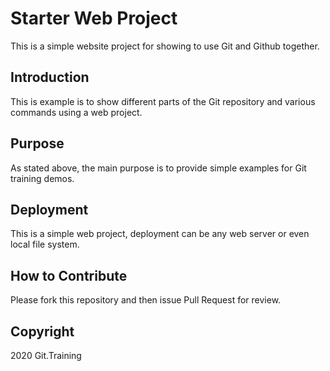 # Starter Web Project

This is a simple website project for showing to use Git and Github together.

## Introduction

This is example is to show different parts of the Git repository and various commands using a web project.

## Purpose

As stated above, the main purpose is to provide simple examples for Git training demos.

## Deployment

This is a simple web project, deployment can be any web server or even local file system.

## How to Contribute

Please fork this repository and then issue Pull Request for review.

## Copyright

2020 Git.Training